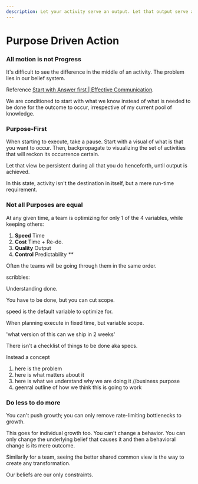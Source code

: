 ```yaml
---
description: Let your activity serve an output. Let that output serve a business purpose.
---
```


# Purpose Driven Action

### All motion is not Progress

It's difficult to see the difference in the middle of an activity. The problem lies in our belief system.

Reference [Start with Answer first \| Effective Communication](https://playbook.thevantageproject.com/operating-at-tvp/effective-communication)_._

We are conditioned to start with what we know instead of what is needed to be done for the outcome to occur, irrespective of my current pool of knowledge.

### 

### Purpose-First 

When starting to execute, take a pause. Start with a visual of what is that you want to occur. Then, backpropagate to visualizing the set of activities that will reckon its occurrence certain.

Let that view be persistent during all that you do henceforth, until output is achieved.

In this state, activity isn't the destination in itself, but a mere run-time requirement.

### 

### Not all Purposes are equal

At any given time, a team is optimizing for only 1 of the 4 variables, while keeping others:

1. **Speed** Time
2. **Cost** Time + Re-do.
3. **Quality** Output
4. **Control** Predictability _\*\*_

Often the teams will be going through them in the same order.

scribbles:

Understanding done.

You have to be done, but you can cut scope.

speed is the default variable to optimize for.

When planning execute in fixed time, but variable scope.

'what version of this can we ship in 2 weeks'

There isn't a checklist of things to be done aka specs.

Instead a concept

1. here is the problem
2. here is what matters about it
3. here is what we understand why we are doing it //business purpose
4. geenral outline of how we think this is going to work 

### 

### Do less to do more

You can't push growth; you can only remove rate-limiting bottlenecks to growth.

This goes for individual growth too. You can't change a behavior. You can only change the underlying belief that causes it and then a behavioral change is its mere outcome.

Similarily for a team, seeing the better shared common view is the way to create any transformation.

Our beliefs are our only constraints.

